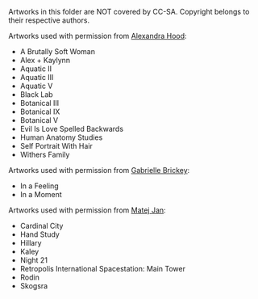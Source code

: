 Artworks in this folder are NOT covered by CC-SA. Copyright belongs to their respective authors. 

Artworks used with permission from [Alexandra Hood](http://www.alexandrahood.com):

- A Brutally Soft Woman
- Alex + Kaylynn
- Aquatic II
- Aquatic III
- Aquatic V
- Black Lab
- Botanical III
- Botanical IX
- Botanical V
- Evil Is Love Spelled Backwards
- Human Anatomy Studies
- Self Portrait With Hair
- Withers Family

Artworks used with permission from [Gabrielle Brickey](https://www.artworkbygabrielle.com):

- In a Feeling
- In a Moment

Artworks used with permission from [Matej Jan](https://matejjan.com):

- Cardinal City
- Hand Study
- Hillary
- Kaley
- Night 21
- Retropolis International Spacestation: Main Tower
- Rodin
- Skogsra
